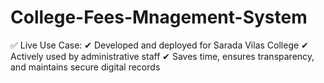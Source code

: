 # College-Fees-Mnagement-System
✅ Live Use Case:   ✔ Developed and deployed for Sarada Vilas College   ✔ Actively used by administrative staff    ✔ Saves time, ensures transparency, and maintains secure digital records
